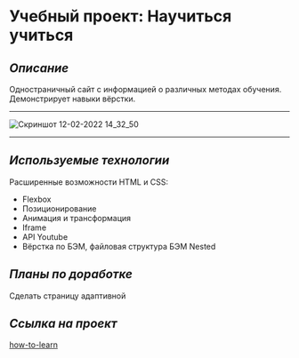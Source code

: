 # Учебный проект: Научиться учиться

## *Описание*
Одностраничный сайт с информацией о различных методах обучения. Демонстрирует навыки вёрстки.

----

![Скриншот 12-02-2022 14_32_50](https://user-images.githubusercontent.com/98219303/153709607-125ebf15-6225-4013-84da-d66fe20895b9.jpg)

--------

## *Используемые технологии*

Расширенные возможности HTML и CSS:
* Flexbox
* Позиционирование
* Анимация и трансформация
* Iframe
* API Youtube
* Вёрстка по БЭМ, файловая структура БЭМ Nested

## *Планы по доработке*
Cделать страницу адаптивной

## *Ссылка на проект*
[how-to-learn](https://nmaksg.github.io/how-to-learn/)
